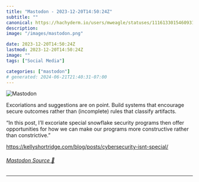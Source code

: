 ```yaml
---
title: "Mastodon - 2023-12-20T14:50:24Z"
subtitle: ""
canonical: https://hachyderm.io/users/mweagle/statuses/111613301546093177
description:
image: "/images/mastodon.png"

date: 2023-12-20T14:50:24Z
lastmod: 2023-12-20T14:50:24Z
image: ""
tags: ["Social Media"]

categories: ["mastodon"]
# generated: 2024-06-21T21:40:31-07:00
---
```

![Mastodon](/images/mastodon.png)

<p>Excoriations and suggestions are on point. Build systems that encourage secure outcomes rather than (incomplete) rules that classify artifacts. </p><p>“In this post, I’ll excoriate special snowflake security programs then offer opportunities for how we can make our programs more constructive rather than constrictive.”</p><p><a href="https://kellyshortridge.com/blog/posts/cybersecurity-isnt-special/" target="_blank" rel="nofollow noopener noreferrer" translate="no"><span class="invisible">https://</span><span class="ellipsis">kellyshortridge.com/blog/posts</span><span class="invisible">/cybersecurity-isnt-special/</span></a></p>


###### [Mastodon Source 🐘](https://hachyderm.io/@mweagle/111613301546093177)

___
